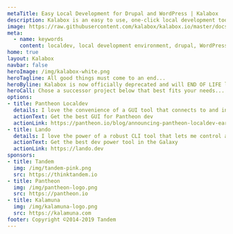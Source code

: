 ```yaml
---
metaTitle: Easy Local Development for Drupal and WordPress | Kalabox
description: Kalabox is an easy to use, one-click local development tool for Drupal, WordPress and Pantheon that runs on Windows, macOS and Linux and is powered by Docker.
image: https://raw.githubusercontent.com/kalabox/kalabox.io/master/docs/.vuepress/public/img/kalaboxv2-ico.png
meta:
  - name: keywords
    content: localdev, local development environment, drupal, WordPress, pantheon, docker, lando, pantheon localdev, devops, kalamuna, tandem, pirog
home: true
layout: Kalabox
navbar: false
heroImage: /img/kalabox-white.png
heroTagline: All good things must come to an end...
heroByline: Kalabox is now officially deprecated and will END OF LIFE later in 2019.
heroCall: Chose a successor project below that best fits your needs...
options:
- title: Pantheon Localdev
  details: I love the convenience of a GUI tool that connects to and integrates with my Pantheon sites
  actionText: Get the best GUI for Pantheon dev
  actionLink: https://pantheon.io/blog/announcing-pantheon-localdev-early-access
- title: Lando
  details: I love the power of a robust CLI tool that lets me control and customize all my projects
  actionText: Get the best dev power tool in the Galaxy
  actionLink: https://lando.dev
sponsors:
- title: Tandem
  img: /img/tandem-pink.png
  src: https://thinktandem.io
- title: Pantheon
  img: /img/pantheon-logo.png
  src: https://pantheon.io
- title: Kalamuna
  img: /img/kalamuna-logo.png
  src: https://kalamuna.com
footer: Copyright ©2014-2019 Tandem
---
```

